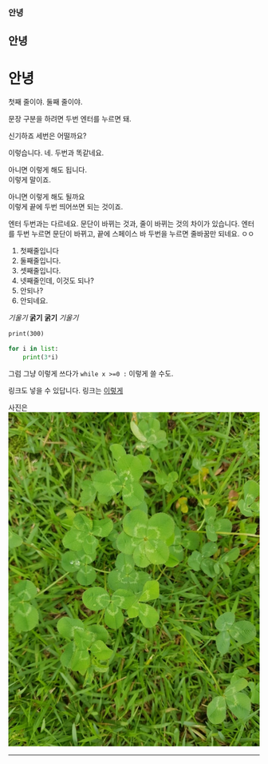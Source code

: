 ### 안녕
## 안녕
# 안녕

첫째 줄이야.
둘째 줄이야.

문장 구분을 하려면  두번 엔터를 누르면 돼.

신기하죠
세번은 어떨까요?


이렇습니다. 네. 두번과 똑같네요.

아니면 이렇게 해도 됩니다.\
이렇게 말이죠.

아니면 이렇게 해도 될까요  
이렇게 끝에 두번 띄어쓰면 되는 것이죠.

엔터 두번과는 다르네요. 문단이 바뀌는 것과, 줄이 바뀌는 것의 차이가 있습니다. 엔터를 두번 누르면 문단이 바뀌고, 끝에 스페이스 바 두번을 누르면 줄바꿈만 되네요.
ㅇㅇ


1. 첫째줄입니다
2. 둘째줄입니다.
3. 셋째줄입니다.
5. 넷째줄인데, 이것도 되나?
7. 안되나?
9. 안되네요.

*기울기* 
__굵기__ 
**굵기** 
_기울기_ 

```
print(300)
```

```python
for i in list:
    print(3*i)    
```

그럼 그냥 이렇게 쓰다가 `while x >=0 :` 이렇게 쓸 수도.

링크도 넣을 수 있답니다.
링크는 [이렇게](www.naver.com)

사진은 ![이렇게](profile.jpg)

---
